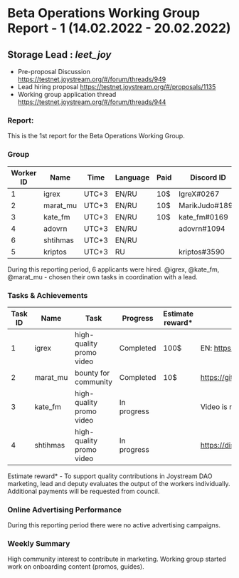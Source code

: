 # Beta Operations Working Group Report - 1 (14.02.2022 - 20.02.2022) 
## Storage Lead : _leet_joy_

- Pre-proposal Discussion https://testnet.joystream.org/#/forum/threads/949
- Lead hiring proposal https://testnet.joystream.org/#/proposals/1135
- Working group application thread https://testnet.joystream.org/#/forum/threads/944
### Report:
This is the 1st report for the Beta Operations Working Group. 
### Group
| Worker ID | Name | Time | Language | Paid | Discord ID            |   
| --------- | ----------- | ---------------- | -------- | ---------- | ---------------- |  
| 1        | igrex       | UTC+3            | EN/RU    |    10$   | IgreX#0267     |  
| 2        | marat_mu      | UTC+3            | EN/RU    |     10$   | MarikJudo#1899     |  
| 3         | kate_fm       | UTC+3              | EN/RU       |   10$        | kate_fm#0169 |  
| 4        | adovrn    | UTC+3            | EN/RU    |        | adovrn#1094      |  |
| 6        | shtihmas       | UTC+3            | EN/RU    |        |      |  
| 5        | kriptos  | UTC+3            | RU    |        | kriptos#3590  |  

During this reporting period, 6 applicants were hired.
@igrex, @kate_fm, @marat_mu - chosen their own tasks in coordination with a lead.

### Tasks & Achievements
| Task ID | Name | Task | Progress | Estimate reward* | Info            |   
| --------- | ----------- | ---------------- | -------- | ---------- | ---------------- |  
| 1        | igrex       | high-quality promo video            | Completed    |    100$   |  EN: https://play.joystream.org/video/15152 RU: https://play.joystream.org/video/15057     |  
| 2        | marat_mu      | bounty for community            | Completed    |     10$   | https://github.com/Joystream/community-repo/issues/675     |  
| 3         | kate_fm       | high-quality promo video            | In progress       |           | Video is ready. Waiting new versions pioneer/Atlas to add.  |  
| 4        | shtihmas       | high-quality promo video       | In progress    |        |   https://discord.com/channels/811216481340751934/813361923172335648/943201848473563186      |  
Estimate reward* - To support quality contributions in Joystream DAO marketing, lead and deputy evaluates the output of the workers individually. 
Additional payments will be requested from council.

### Online Advertising Performance
During this reporting period there were no active advertising campaigns.
### Weekly Summary
High community interest to contribute in marketing.
Working group started work on onboarding content (promos, guides). 
